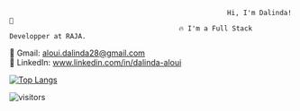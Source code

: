 
                                                          Hi, I'm Dalinda! 👋
                                              🔥 I'm a Full Stack Developper at RAJA.
                                              
                                              
📧 Gmail: <a href="mailto:aloui.dalinda28@gmail.com" >aloui.dalinda28@gmail.com</a> <br>
💼 LinkedIn: <a href="https://www.linkedin.com/in/dalinda-aloui/" >www.linkedin.com/in/dalinda-aloui</a>


[![Top Langs](https://github-readme-stats.vercel.app/api/top-langs/?username=dalinda28&layout=compact)](https://github.com/dalinda28/github-readme-stats)

![visitors](https://hits.seeyoufarm.com/api/count/incr/badge.svg?url=https%3A%2F%2Fgithub.com%2Fdalinda28&count_bg=%23D57B80&title_bg=%23555555&icon=&icon_color=%23E7E7E7&title=visitor+count&edge_flat=false)

